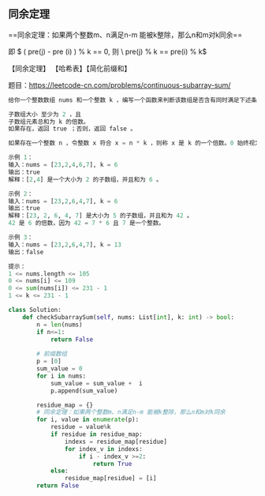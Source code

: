 ## 同余定理

==同余定理：如果两个整数m、n满足n-m 能被k整除，那么n和m对k同余== 

即 $ ( pre(j) - pre (i) ) \% k == 0, 则 \ pre(j) \% k == pre(i) \% k$  

【同余定理】 【哈希表】【简化前缀和】

题目：https://leetcode-cn.com/problems/continuous-subarray-sum/

```python
给你一个整数数组 nums 和一个整数 k ，编写一个函数来判断该数组是否含有同时满足下述条件的连续子数组：

子数组大小 至少为 2 ，且
子数组元素总和为 k 的倍数。
如果存在，返回 true ；否则，返回 false 。

如果存在一个整数 n ，令整数 x 符合 x = n * k ，则称 x 是 k 的一个倍数。0 始终视为 k 的一个倍数。

示例 1：
输入：nums = [23,2,4,6,7], k = 6
输出：true
解释：[2,4] 是一个大小为 2 的子数组，并且和为 6 。

示例 2：
输入：nums = [23,2,6,4,7], k = 6
输出：true
解释：[23, 2, 6, 4, 7] 是大小为 5 的子数组，并且和为 42 。 
42 是 6 的倍数，因为 42 = 7 * 6 且 7 是一个整数。

示例 3：
输入：nums = [23,2,6,4,7], k = 13
输出：false

提示：
1 <= nums.length <= 105
0 <= nums[i] <= 109
0 <= sum(nums[i]) <= 231 - 1
1 <= k <= 231 - 1
```



```python
class Solution:
    def checkSubarraySum(self, nums: List[int], k: int) -> bool:
        n = len(nums)
        if n<=1:
            return False
            
        # 前缀数组
        p = [0]
        sum_value = 0
        for i in nums:
            sum_value = sum_value +  i
            p.append(sum_value)

        residue_map = {}
        # 同余定理：如果两个整数m、n满足n-m 能被k整除，那么n和m对k同余
        for i, value in enumerate(p):
            residue = value%k 
            if residue in residue_map:
                indexs = residue_map[residue]
                for index_v in indexs:
                    if i - index_v >=2:
                        return True
            else:
                residue_map[residue] = [i]
        return False
```

